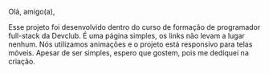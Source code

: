 Olá, amigo(a),

Esse projeto foi desenvolvido dentro do curso de formação de programador full-stack da Devclub. É uma página simples, os links não levam a lugar nenhum. Nós utilizamos animações e o projeto está responsivo para telas móveis. Apesar de ser simples, espero que gostem, pois me dediquei na criação.
